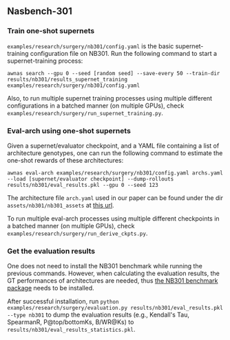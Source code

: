 Nasbench-301
--------

### Train one-shot supernets

`examples/research/surgery/nb301/config.yaml` is the basic supernet-training configuration file on NB301. Run the following command to start a supernet-training process:

`````
awnas search --gpu 0 --seed [random seed] --save-every 50 --train-dir results/nb301/results_supernet_training examples/research/surgery/nb301/config.yaml
`````

Also, to run multiple supernet training processes using multiple different configurations in a batched manner (on multiple GPUs), check `examples/research/surgery/run_supernet_training.py`.

### Eval-arch using one-shot supernets

Given a supernet/evaluator checkpoint, and a YAML file containing a list of architecture genotypes, one can run the following command to estimate the one-shot rewards of these architectures:

```
awnas eval-arch examples/research/surgery/nb301/config.yaml archs.yaml --load [supernet/evaluator checkpoint] --dump-rollouts results/nb301/eval_results.pkl --gpu 0 --seed 123
```

The architecture file `arch.yaml` used in our paper can be found under the dir `assets/nb301/nb301_assets` at [this url](https://cloud.tsinghua.edu.cn/d/965b3ae1f80b45e9ba21/).

To run multiple eval-arch processes using multiple different checkpoints in a batched manner (on multiple GPUs), check `examples/research/surgery/run_derive_ckpts.py`.

### Get the evaluation results

One does not need to install the NB301 benchmark while running the previous commands. However, when calculating the evaluation results, the GT performances of architectures are needed, thus [the NB301 benchmark package](https://github.com/automl/nasbench301) needs to be installed.

After successful installation, run ``python examples/research/surgery/evaluation.py results/nb301/eval_results.pkl --type nb301`` to dump the evaluation results (e.g., Kendall's Tau, SpearmanR, P@top/bottomKs, B/WR@Ks) to `results/nb301/eval_results_statistics.pkl`.
